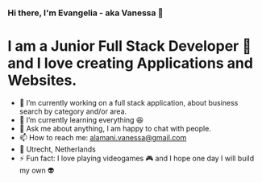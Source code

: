 ### Hi there, I'm Evangelia - aka Vanessa 👋

<!--
**VanessaAla/VanessaAla** is a ✨ _special_ ✨ repository because its `README.md` (this file) appears on your GitHub profile.
Here are some ideas to get you started:
-->

# I am a Junior Full Stack Developer 🚀 and I love creating Applications and Websites. 


- 🔭 I’m currently working on a full stack application, about business search by category and/or area.
- 🌱 I’m currently learning everything 😆
- 💬 Ask me about anything, I am happy to chat with people.
- 📫 How to reach me: alamani.vanessa@gmail.com
- 📍 Utrecht, Netherlands
- ⚡ Fun fact: I love playing videogames 🎮 and I hope one day I will build my own 👽




